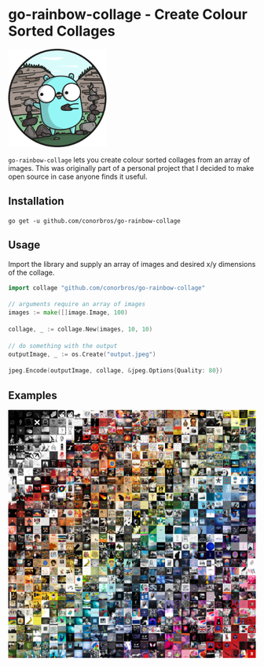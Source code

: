 # go-rainbow-collage - Create Colour Sorted Collages

<img src="images/GOPHER_ROCKS.png" width="200">

`go-rainbow-collage` lets you create colour sorted collages from an array of images. This was originally part of a personal project that I decided to make open source in case anyone finds it useful.

## Installation

`go get -u github.com/conorbros/go-rainbow-collage`

## Usage

Import the library and supply an array of images and desired x/y dimensions of the collage.

```Go
import collage "github.com/conorbros/go-rainbow-collage"

// arguments require an array of images
images := make([]image.Image, 100)

collage, _ := collage.New(images, 10, 10)

// do something with the output
outputImage, _ := os.Create("output.jpeg")

jpeg.Encode(outputImage, collage, &jpeg.Options{Quality: 80})

```

## Examples

<img src="images/30x30-test.jpeg" width="600">
